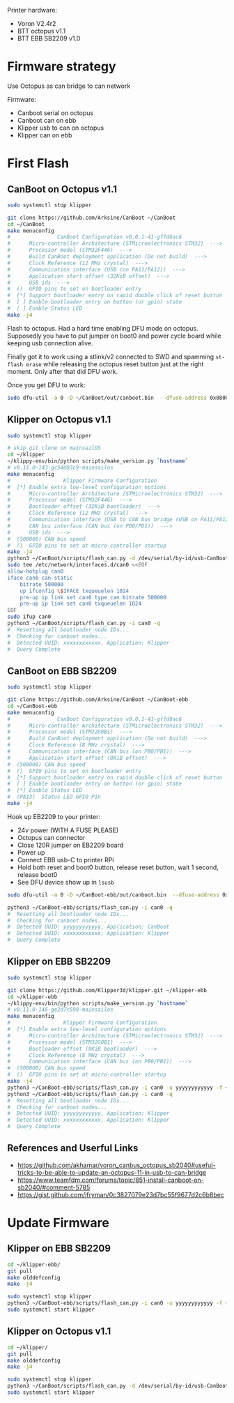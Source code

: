 
Printer hardware:
- Voron V2.4r2
- BTT octopus v1.1
- BTT EBB SB2209 v1.0



# Firmware strategy

Use Octopus as can bridge to can network

Firmware:
- Canboot serial on octopus
- Canboot can on ebb
- Klipper usb to can on octopus
- Klipper can on ebb



# First Flash

## CanBoot on Octopus v1.1

```sh
sudo systemctl stop klipper

git clone https://github.com/Arksine/CanBoot ~/CanBoot
cd ~/CanBoot
make menuconfig
#               CanBoot Configuration v0.0.1-41-gffd8ac6
#      Micro-controller Architecture (STMicroelectronics STM32)  --->
#      Processor model (STM32F446)  --->
#      Build CanBoot deployment application (Do not build)  --->
#      Clock Reference (12 MHz crystal)  --->
#      Communication interface (USB (on PA11/PA12))  --->
#      Application start offset (32KiB offset)  --->
#      USB ids  --->
#  ()  GPIO pins to set on bootloader entry
#  [*] Support bootloader entry on rapid double click of reset button
#  [ ] Enable bootloader entry on button (or gpio) state
#  [ ] Enable Status LED
make -j4
```

Flash to octopus. Had a hard time enabling DFU mode on octopus. 
Supposedly you have to put jumper on boot0 and power cycle board 
while keeping usb connection alive.

Finally got it to work using a stlink/v2 connected to SWD and spamming
`st-flash erase` while releasing the octopus reset button just at the right moment.
Only after that did DFU work. 

Once you get DFU to work:
```sh
sudo dfu-util -a 0 -D ~/CanBoot/out/canboot.bin  --dfuse-address 0x08000000:force:mass-erase:leave -d 0483:df11
```

## Klipper on Octopus v1.1

```sh
sudo systemctl stop klipper

# skip git clone on mainsailOS
cd ~/klipper
~/klippy-env/bin/python scripts/make_version.py `hostname`
# v0.11.0-143-gc54d83c9-mainsailos
make menuconfig
#                 Klipper Firmware Configuration
#  [*] Enable extra low-level configuration options
#      Micro-controller Architecture (STMicroelectronics STM32)  --->
#      Processor model (STM32F446)  --->
#      Bootloader offset (32KiB bootloader)  --->
#      Clock Reference (12 MHz crystal)  --->
#      Communication interface (USB to CAN bus bridge (USB on PA11/PA12))  --->
#      CAN bus interface (CAN bus (on PD0/PD1))  --->
#      USB ids  --->
#  (500000) CAN bus speed
#  ()  GPIO pins to set at micro-controller startup
make -j4
python3 ~/CanBoot/scripts/flash_can.py -d /dev/serial/by-id/usb-CanBoot_stm32f446xx* -f ~/klipper/out/klipper.bin
sudo tee /etc/network/interfaces.d/can0 <<EOF
allow-hotplug can0
iface can0 can static
    bitrate 500000
    up ifconfig \$IFACE txqueuelen 1024
    pre-up ip link set can0 type can bitrate 500000
    pre-up ip link set can0 txqueuelen 1024
EOF
sudo ifup can0
python3 ~/CanBoot/scripts/flash_can.py -i can0 -q
#  Resetting all bootloader node IDs...
#  Checking for canboot nodes...
#  Detected UUID: xxxxxxxxxxxx, Application: Klipper
#  Query Complete
```

## CanBoot on EBB SB2209

```sh
sudo systemctl stop klipper

git clone https://github.com/Arksine/CanBoot ~/CanBoot-ebb
cd ~/CanBoot-ebb
make menuconfig
#               CanBoot Configuration v0.0.1-41-gffd8ac6
#      Micro-controller Architecture (STMicroelectronics STM32)  --->
#      Processor model (STM32G0B1)  --->
#      Build CanBoot deployment application (Do not build)  --->
#      Clock Reference (8 MHz crystal)  --->
#      Communication interface (CAN bus (on PB0/PB1))  --->
#      Application start offset (8KiB offset)  --->
#  (500000) CAN bus speed
#  ()  GPIO pins to set on bootloader entry
#  [*] Support bootloader entry on rapid double click of reset button
#  [ ] Enable bootloader entry on button (or gpio) state
#  [*] Enable Status LED
#  (PA13)  Status LED GPIO Pin
make -j4
```

Hook up EB2209 to your printer:
- 24v power (WITH A FUSE PLEASE)
- Octopus can connector
- Close 120R jumper on EB2209 board
- Power up
- Connect EBB usb-C to printer RPi
- Hold both reset and boot0 button, release reset button, wait 1 second, release boot0
- See DFU device show up in `lsusb`

```sh
sudo dfu-util -a 0 -D ~/CanBoot-ebb/out/canboot.bin  --dfuse-address 0x08000000:force:mass-erase:leave -d 0483:df11

python3 ~/CanBoot-ebb/scripts/flash_can.py -i can0 -q
#  Resetting all bootloader node IDs...
#  Checking for canboot nodes...
#  Detected UUID: yyyyyyyyyyyy, Application: CanBoot
#  Detected UUID: xxxxxxxxxxxx, Application: Klipper
#  Query Complete
```


## Klipper on EBB SB2209

```sh
sudo systemctl stop klipper

git clone https://github.com/Klipper3d/klipper.git ~/klipper-ebb
cd ~/klipper-ebb
~/klippy-env/bin/python scripts/make_version.py `hostname`
# v0.11.0-146-ge2d7c598-mainsailos
make menuconfig
#                 Klipper Firmware Configuration
#  [*] Enable extra low-level configuration options
#      Micro-controller Architecture (STMicroelectronics STM32)  --->
#      Processor model (STM32G0B1)  --->
#      Bootloader offset (8KiB bootloader)  --->
#      Clock Reference (8 MHz crystal)  --->
#      Communication interface (CAN bus (on PB0/PB1))  --->
#  (500000) CAN bus speed
#  ()  GPIO pins to set at micro-controller startup
make -j4
python3 ~/CanBoot-ebb/scripts/flash_can.py -i can0 -u yyyyyyyyyyyy -f ~/klipper-ebb/out/klipper.bin
python3 ~/CanBoot-ebb/scripts/flash_can.py -i can0 -q
#  Resetting all bootloader node IDs...
#  Checking for canboot nodes...
#  Detected UUID: yyyyyyyyyyyy, Application: Klipper
#  Detected UUID: xxxxxxxxxxxx, Application: Klipper
#  Query Complete
```

## References and Userful Links

- https://github.com/akhamar/voron_canbus_octopus_sb2040#useful-tricks-to-be-able-to-update-an-octopus-11-in-usb-to-can-bridge
- https://www.teamfdm.com/forums/topic/851-install-canboot-on-sb2040/#comment-5785
- https://gist.github.com/jfryman/0c3827079e23d7bc55f9677d2c6b8bec



# Update Firmware

## Klipper on EBB SB2209

```sh
cd ~/klipper-ebb/
git pull
make olddefconfig
make -j4

sudo systemctl stop klipper
python3 ~/CanBoot-ebb/scripts/flash_can.py -i can0 -u yyyyyyyyyyyy -f ~/klipper-ebb/out/klipper.bin
sudo systemctl start klipper
```

## Klipper on Octopus v1.1

```sh
cd ~/klipper/
git pull
make olddefconfig
make -j4

sudo systemctl stop klipper
python3 ~/CanBoot/scripts/flash_can.py -d /dev/serial/by-id/usb-CanBoot_stm32f446xx* -f ~/klipper/out/klipper.bin
sudo systemctl start klipper
```


